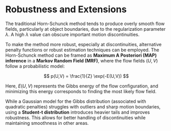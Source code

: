 # Robustness and Extensions

The traditional Horn-Schunck method tends to produce overly smooth flow fields, particularly at object boundaries, due to the regularization parameter $\lambda$. A high $\lambda$ value can obscure important motion discontinuities.

To make the method more robust, especially at discontinuities, alternative penalty functions or robust estimation techniques can be employed. The Horn-Schunck method can be framed as **Maximum A Posteriori (MAP) inference** in a **Markov Random Field (MRF)**, where the flow fields $(U, V)$ follow a probabilistic model:

$$
p(U,V) = \frac{1}{Z} \exp(-E(U,V))
$$

Here, $E(U,V)$ represents the Gibbs energy of the flow configuration, and minimizing this energy corresponds to finding the most likely flow field.

While a Gaussian model for the Gibbs distribution (associated with quadratic penalties) struggles with outliers and sharp motion boundaries, using a **Student-t distribution** introduces heavier tails and improves robustness. This allows for better handling of discontinuities while maintaining smoothness in other areas.
